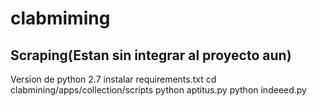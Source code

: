 # clabmiming

## Scraping(Estan sin integrar al proyecto aun)
Version de python 2.7
instalar requirements.txt
cd clabmining/apps/collection/scripts
python aptitus.py
python indeeed.py